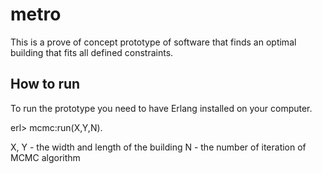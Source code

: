 # metro

This is a prove of concept prototype of software that finds an optimal building that fits all defined constraints.

## How to run

To run the prototype you need to have Erlang installed on your computer.

erl> mcmc:run(X,Y,N).

X, Y - the width and length of the building
N - the number of iteration of MCMC algorithm

